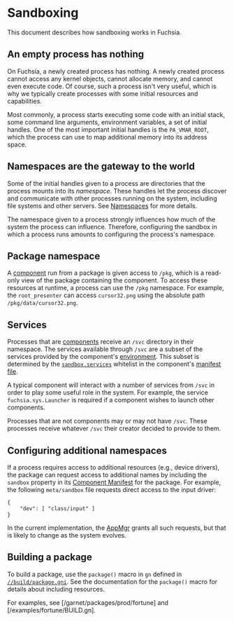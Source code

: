 # Sandboxing

This document describes how sandboxing works in Fuchsia.

## An empty process has nothing

On Fuchsia, a newly created process has nothing. A newly created process cannot
access any kernel objects, cannot allocate memory, and cannot even execute code.
Of course, such a process isn't very useful, which is why we typically create
processes with some initial resources and capabilities.

Most commonly, a process starts executing some code with an initial stack, some
command line arguments, environment variables, a set of initial handles. One of
the most important initial handles is the `PA_VMAR_ROOT`, which the process can
use to map additional memory into its address space.

## Namespaces are the gateway to the world

Some of the initial handles given to a process are directories that the process
mounts into its _namespace_. These handles let the process discover and
communicate with other processes running on the system, including file systems
and other servers. See [Namespaces](namespaces.md) for more details.

The namespace given to a process strongly influences how much of the system the
process can influence. Therefore, configuring the sandbox in which a process
runs amounts to configuring the process's namespace.

## Package namespace

A [component](/docs/glossary.md#component) run from a package is given access to
`/pkg`, which is a read-only view of the package containing the component. To
access these resources at runtime, a process can use the `/pkg` namespace. For
example, the `root_presenter` can access `cursor32.png` using the absolute path
`/pkg/data/cursor32.png`.

## Services

Processes that are [components](/docs/glossary.md#component) receive an `/svc`
directory in their namespace. The services available through `/svc` are a
subset of the services provided by the component's
[environment](/docs/glossary.md#environment). This subset is determined by the
[`sandbox.services`](package_metadata.md#sandbox) whitelist in the
component's [manifest file](package_metadata.md#component-manifest).

A typical component will interact with a number of services from `/svc` in
order to play some useful role in the system. For example, the service
`fuchsia.sys.Launcher` is required if a component wishes to launch other
components.

Processes that are not components may or may not have `/svc`. These processes
receive whatever `/svc` their creator decided to provide to them.

## Configuring additional namespaces

If a process requires access to additional resources (e.g., device drivers),
the package can request access to additional names by including the `sandbox`
property in its  [Component Manifest](package_metadata.md#component-manifest)
for the package. For example, the following `meta/sandbox` file requests
direct access to the input driver:

```
{
    "dev": [ "class/input" ]
}
```

In the current implementation, the [AppMgr](/docs/glossary.md#appmgr) grants all such
requests, but that is likely to change as the system evolves.

## Building a package

To build a package, use the `package()` macro in `gn` defined in
[`//build/package.gni`](/build/package.gni).
See the documentation for the `package()` macro for details about including resources.

For examples, see [/garnet/packages/prod/fortune]
and [/examples/fortune/BUILD.gn].
